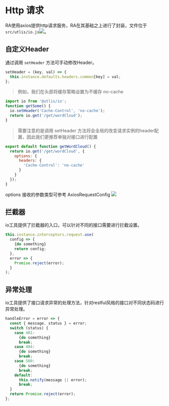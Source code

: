 # Http 请求

RA使用axios提供http请求服务，RA在其基础之上进行了封装，文件位于 `src/utlis/io.js`[![](/media/link.svg)](https://github.com/EzioReturner/RATurbo-react-admin/blob/master/src/utlis/io.js)。

## 自定义Header 
通过调用 `setHeader` 方法可手动修改Header。
```javascript
setHeader = (key, val) => {
  this.instance.defaults.headers.common[key] = val;
};
```
> 例如，我们在头部将缓存策略设置为不缓存 no-cache

```javascript
import io from '@utlis/io';
function getSome() {
  io.setHeader('Cache-Control', 'no-cache');
  return io.get('/get/wordCloud');
}
```

> 需要注意的是调用 setHeader 方法将会全局的改变请求实例的header配置，因此我们更推荐单独对接口进行配置

```javascript
export default function getWordCloud() {
  return io.get('/get/wordCloud', {
    options: {
      headers: {
        'Cache-Control': 'no-cache'
      }
    }
  });
}
```

options 接收的参数类型可参考 AxiosRequestConfig [![](/media/link.svg)](https://github.com/axios/axios/blob/master/index.d.ts)

## 拦截器

io工具提供了拦截器的入口，可以针对不同的接口需要进行拦截设置。

```javascript
this.instance.interceptors.request.use(
  config => {
    {do something}
    return config;
  },
  error => {
    Promise.reject(error);
  }
);
```

## 异常处理

io工具提供了接口请求异常的处理方法，针对restful风格的接口对不同状态码进行异常处理。

```javascript
handleError = error => {
  const { message, status } = error;
  switch (status) {
    case 401:
      {do something}
      break;
    case 404:
      {do something}
      break;
    case 500:
      {do something}
      break;
    default:
      this.notify(message || error);
      break;
  }
  return Promise.reject(error);
};
```